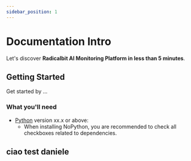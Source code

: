 ```yaml
---
sidebar_position: 1
---
```


# Documentation Intro

Let's discover **Radicalbit AI Monitoring Platform in less than 5 minutes**.

## Getting Started

Get started by ...

### What you'll need

- [Python](https://nodejs.org/en/download/) version xx.x or above:
  - When installing NoPython, you are recommended to check all checkboxes related to dependencies.

## ciao test daniele